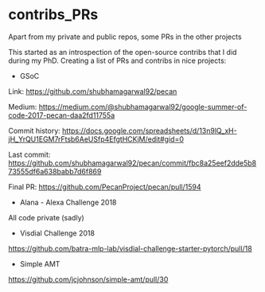 # contribs_PRs
Apart from my private and public repos, some PRs in the other projects

This started as an introspection of the open-source contribs that I did during my PhD. Creating a list of PRs and contribs in nice projects:

- GSoC

Link: https://github.com/shubhamagarwal92/pecan

Medium: https://medium.com/@shubhamagarwal92/google-summer-of-code-2017-pecan-daa2fd11755a

Commit history: https://docs.google.com/spreadsheets/d/13n9lQ_xH-jH_YrQU1EGM7rFtsb6AeUSfp4EfgtHCKjM/edit#gid=0

Last commit: https://github.com/shubhamagarwal92/pecan/commit/fbc8a25eef2dde5b873555df6a638babb7d6f869

Final PR: https://github.com/PecanProject/pecan/pull/1594

- Alana - Alexa Challenge 2018

All code private (sadly) 

- Visdial Challenge 2018

https://github.com/batra-mlp-lab/visdial-challenge-starter-pytorch/pull/18

- Simple AMT

https://github.com/jcjohnson/simple-amt/pull/30



